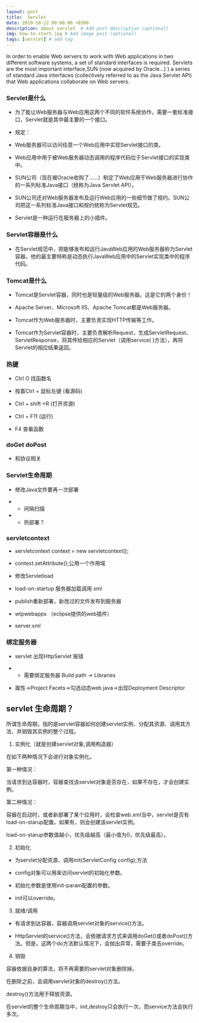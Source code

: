 ```yaml
---
layout: post
title:  Servlet
date: 2019-10-12 00:00:00 +0300
description: about servlet  # Add post description (optional)
img: how-to-start.jpg # Add image post (optional)
tags: [servlet] # add tag
---
```

In order to enable Web servers to work with Web applications in two different software systems, a set of standard interfaces is required. Servlets are the most important interface,SUN (now acquired by Oracle...) ) a series of standard Java interfaces (collectively referred to as the Java Servlet API) that Web applications collaborate on Web servers.

### Servlet是什么

- 为了能让Web服务器与Web应用这两个不同的软件系统协作，需要一套标准接口，Servlet就是其中最主要的一个接口。

- 规定：

 - Web服务器可以访问任意一个Web应用中实现Servlet接口的类。

 - Web应用中用于被Web服务器动态调用的程序代码位于Servlet接口的实现类中。

 - SUN公司（现在被Oracle收购了……）制定了Web应用于Web服务器进行协作的一系列标准Java接口（统称为Java Servlet API）。

 - SUN公司还对Web服务器发布及运行Web应用的一些细节做了规约。SUN公司把这一系列标准Java接口和规约统称为Servlet规范。

 - Servlet是一种运行在服务器上的小插件。

### Servlet容器是什么

- 在Servlet规范中，把能够发布和运行JavaWeb应用的Web服务器称为Servlet容器，他的最主要特称是动态执行JavaWeb应用中的Servlet实现类中的程序代码。

### Tomcat是什么

- Tomcat是Servlet容器，同时也是轻量级的Web服务器。这是它的两个身份！

- Apache Server、Microsoft IIS、Apache Tomcat都是Web服务器。

- Tomcat作为Web服务器时，主要负责实现HTTP传输等工作。

- Tomcat作为Servlet容器时，主要负责解析Request，生成ServletRequest、ServletResponse，将其传给相应的Servlet（调用service( )方法），再将Servlet的相应结果返回。

### 热键

- Ctrl O 找函数名

- 按着Ctrl + 鼠标左键 (看源码)

- Ctrl + shift +R (打开资源)

- Ctrl + F11 (运行)

- F4 查看函数

### doGet doPost 

- 和协议相关

### Servlet生命周期

- 修改Java文件要再一次部署

 - - 间隔扫描
 - - 热部署？


### servletcontext
- servletcontext context = new servletcontext();
- context.setAttribute();公用一个作用域
	

- 修改Servletload


- load-on-startup 服务器加载调用 xml

- publish重新部署，新改过的文件发布到服务器

- wtpwebapps （eclipse提供的web插件）

- server.xml

### 绑定服务器

- servlet 出现HttpServlet 报错

 - - 需要绑定服务器  Build path -> Libraries 

- 属性->Project Facets->勾选动态web java->出现Deployment Descriptor 

## servlet 生命周期？

 所谓生命周期，指的是servlet容器如何创建servlet实例、分配其资源、调用其方法、并销毁其实例的整个过程。

 1.  实例化（就是创建servlet对象,调用构造器）

 在如下两种情况下会进行对象实例化。

  第一种情况：

当请求到达容器时，容器查找该servlet对象是否存在，如果不存在，才会创建实例。

第二种情况：

容器在启动时，或者新部署了某个应用时，会检查web.xml当中，servlet是否有 load-on-starup配置。如果有，则会创建该servlet实例。

load-on-starup参数值越小，优先级越高（最小值为0，优先级最高）。

 2.  初始化

- 为servlet分配资源，调用init(ServletConfig config);方法

- config对象可以用来访问servlet的初始化参数。

- 初始化参数是使用init-param配置的参数。

- init可以override。

 3.  就绪/调用

- 有请求到达容器，容器调用servlet对象的service()方法。

- HttpServlet的service()方法，会依据请求方式来调用doGet()或者doPost()方法。但是，这两个do方法默认情况下，会抛出异常，需要子类去override。

 4.  销毁

容器依据自身的算法，将不再需要的servlet对象删除掉。

在删除之前，会调用servlet对象的destroy()方法。

destroy()方法用于释放资源。

在servlet的整个生命周期当中，init,destroy只会执行一次，而service方法会执行多次。


